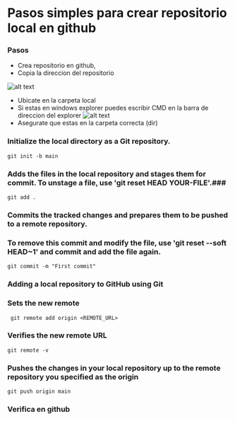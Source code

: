 # Pasos simples para crear repositorio local en github #



###  Pasos ###

* Crea repositorio en github, 
* Copia la direccion del repositorio 
 
![alt text](https://imgsh.net/i/PoHoI8p.png) 

* Ubicate en la carpeta local 
* Si estas en windows explorer puedes escribir CMD en la barra de direccion del explorer 
![alt text](https://imgsh.net/i/hNVYsY1.png)
* Asegurate que estas en la carpeta correcta (dir)

### Initialize the local directory as a Git repository. ###
````
git init -b main
````

### Adds the files in the local repository and stages them for commit. To unstage a file, use 'git reset HEAD YOUR-FILE'.###
````
git add .
````

### Commits the tracked changes and prepares them to be pushed to a remote repository. ###
### To remove this commit and modify the file, use 'git reset --soft HEAD~1' and commit and add the file again. ###
````
git commit -m "First commit"
````

### Adding a local repository to GitHub using Git ###

### Sets the new remote ###
````
 git remote add origin <REMOTE_URL>
````
### Verifies the new remote URL ###
````
git remote -v
````
### Pushes the changes in your local repository up to the remote repository you specified as the origin ###
````
git push origin main
````

### Verifica en github ###



